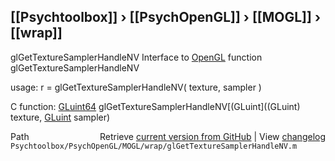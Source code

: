## [[Psychtoolbox]] &#8250; [[PsychOpenGL]] &#8250; [[MOGL]] &#8250; [[wrap]]

glGetTextureSamplerHandleNV  Interface to [OpenGL](OpenGL) function glGetTextureSamplerHandleNV  
  
usage:  r = glGetTextureSamplerHandleNV( texture, sampler )  
  
C function:  [GLuint64](GLuint64) glGetTextureSamplerHandleNV[(GLuint]((GLuint) texture, [GLuint](GLuint) sampler)  




<div class="code_header" style="text-align:right;">
  <span style="float:left;">Path&nbsp;&nbsp;</span> <span class="counter">Retrieve <a href=
  "https://raw.github.com/Psychtoolbox-3/Psychtoolbox-3/beta/Psychtoolbox/PsychOpenGL/MOGL/wrap/glGetTextureSamplerHandleNV.m">current version from GitHub</a> | View <a href=
  "https://github.com/Psychtoolbox-3/Psychtoolbox-3/commits/beta/Psychtoolbox/PsychOpenGL/MOGL/wrap/glGetTextureSamplerHandleNV.m">changelog</a></span>
</div>
<div class="code">
  <code>Psychtoolbox/PsychOpenGL/MOGL/wrap/glGetTextureSamplerHandleNV.m</code>
</div>

